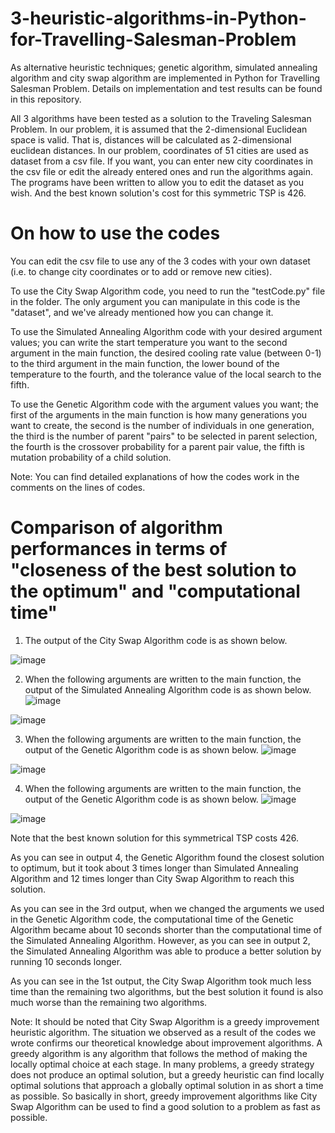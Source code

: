 # 3-heuristic-algorithms-in-Python-for-Travelling-Salesman-Problem
As alternative heuristic techniques; genetic algorithm, simulated annealing algorithm and city swap algorithm are implemented in Python for Travelling Salesman Problem. Details on implementation and test results can be found in this repository. 

All 3 algorithms have been tested as a solution to the Traveling Salesman Problem. In our problem, it is assumed that the 2-dimensional Euclidean space is valid. That is, distances will be calculated as 2-dimensional euclidean distances. In our problem, coordinates of 51 cities are used as dataset from a csv file. If you want, you can enter new city coordinates in the csv file or edit the already entered ones and run the algorithms again. The programs have been written to allow you to edit the dataset as you wish. 
And the best known solution's cost for this symmetric TSP is 426.

# On how to use the codes
You can edit the csv file to use any of the 3 codes with your own dataset (i.e. to change city coordinates or to add or remove new cities).

To use the City Swap Algorithm code, you need to run the "testCode.py" file in the folder. The only argument you can manipulate in this code is the "dataset", and we've already mentioned how you can change it.

To use the Simulated Annealing Algorithm code with your desired argument values; you can write the start temperature you want to the second argument in the main function, the desired cooling rate value (between 0-1) to the third argument in the main function, the lower bound of the temperature to the fourth, and the tolerance value of the local search to the fifth.

To use the Genetic Algorithm code with the argument values you want; the first of the arguments in the main function is how many generations you want to create, the second is the number of individuals in one generation, the third is the number of parent "pairs" to be selected in parent selection, the fourth is the crossover probability for a parent pair value, the fifth is mutation probability of a child solution.

Note: You can find detailed explanations of how the codes work in the comments on the lines of codes.

# Comparison of algorithm performances in terms of "closeness of the best solution to the optimum" and "computational time"

1) The output of the City Swap Algorithm code is as shown below.

![image](https://user-images.githubusercontent.com/82934361/169900647-fb10fa0b-7619-471e-beaa-a8dbc55808cd.png)

2) When the following arguments are written to the main function, the output of the Simulated Annealing Algorithm code is as shown below.
![image](https://user-images.githubusercontent.com/82934361/169907189-3f5c0958-81c2-4234-83af-659759b58fba.png)

![image](https://user-images.githubusercontent.com/82934361/169902750-0e2cca4e-47df-413d-9473-574648d906ba.png)

3) When the following arguments are written to the main function, the output of the Genetic Algorithm code is as shown below.
![image](https://user-images.githubusercontent.com/82934361/169906970-3ba84ad1-7a45-4680-8194-c6ff123c3829.png)

![image](https://user-images.githubusercontent.com/82934361/169904072-0fdfb5aa-def6-477f-bee4-d0d7df74c07d.png)

4) When the following arguments are written to the main function, the output of the Genetic Algorithm code is as shown below.
![image](https://user-images.githubusercontent.com/82934361/169905468-c6044ea8-5ced-4332-9b26-611bdbd3dfe1.png)

![image](https://user-images.githubusercontent.com/82934361/169905598-890672d5-e243-46fb-9c24-503942d37c66.png)


Note that the best known solution for this symmetrical TSP costs 426. 

As you can see in output 4, the Genetic Algorithm found the closest solution to optimum, but it took about 3 times longer than Simulated Annealing Algorithm and 12 times longer than City Swap Algorithm to reach this solution. 

As you can see in the 3rd output, when we changed the arguments we used in the Genetic Algorithm code, the computational time of the Genetic Algorithm became about 10 seconds shorter than the computational time of the Simulated Annealing Algorithm. However, as you can see in output 2, the Simulated Annealing Algorithm was able to produce a better solution by running 10 seconds longer.

As you can see in the 1st output, the City Swap Algorithm took much less time than the remaining two algorithms, but the best solution it found is also much worse than the remaining two algorithms. 

Note: It should be noted that City Swap Algorithm is a greedy improvement heuristic algorithm. The situation we observed as a result of the codes we wrote confirms our theoretical knowledge about improvement algorithms. A greedy algorithm is any algorithm that follows the method of making the locally optimal choice at each stage. In many problems, a greedy strategy does not produce an optimal solution, but a greedy heuristic can find locally optimal solutions that approach a globally optimal solution in as short a time as possible. So basically in short, greedy improvement algorithms like City Swap Algorithm can be used to find a good solution to a problem as fast as possible.


